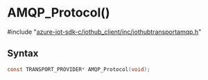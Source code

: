 # AMQP_Protocol()

\#include "[azure-iot-sdk-c/iothub_client/inc/iothubtransportamqp.h](../iot-c-ref-iothubtransportamqp-h.md)"  

## Syntax

```C
const TRANSPORT_PROVIDER* AMQP_Protocol(void);
```

